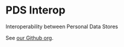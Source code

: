 # PDS Interop

Interoperability between Personal Data Stores

See [our Github org](https://github.com/pdsinterop).
